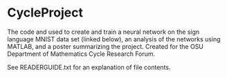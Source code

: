 # CycleProject
The code and used to create and train a neural network on the sign language MNIST data set (linked below), an analysis of the networks using MATLAB, and a poster summarizing the project. Created for the OSU Department of Mathematics Cycle Research Forum.

See READERGUIDE.txt for an explanation of file contents.
